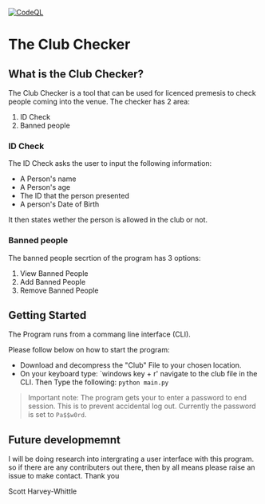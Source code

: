 [![CodeQL](https://github.com/WindowsSystemAdmin/research/actions/workflows/codeql.yml/badge.svg?branch=main&event=push)](https://github.com/WindowsSystemAdmin/research/actions/workflows/codeql.yml)


# The Club Checker

## What is the Club Checker?
The Club Checker is a tool that can be used for licenced premesis to check people coming into the venue. 
The checker has 2 area:
1. ID Check
2. Banned people

### ID Check
The ID Check asks the user to input the following information:
- A Person's name 
- A Person's age
- The ID that the person presented
- A person's Date of Birth

It then states wether the person is allowed in the club or not. 

### Banned people 

The banned people secrtion of the program has 3 options:

1. View Banned People
2. Add Banned People 
3. Remove Banned People

## Getting Started
The Program runs from a commang line interface (CLI).

Please follow below on how to start the program:

- Download and decompress the "Club" File to your chosen location.
- On your keyboard type: `windows key + r'
navigate to the club file in the CLI. 
Then Type the following:
```python main.py```

>Important note: The program gets your to enter a password to end session. This is to prevent accidental log out. Currently the password is set to ```Pa$$w0rd```. 

## Future developmemnt

I will be doing research into intergrating a user interface with this program. so if there are any contributers out there, then by all means please raise an issue to make contact. Thank you 

Scott Harvey-Whittle
